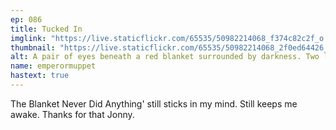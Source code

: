 ```yaml
---
ep: 086
title: Tucked In
imglink: "https://live.staticflickr.com/65535/50982214068_f374c82c2f_o.jpg"
thumbnail: "https://live.staticflickr.com/65535/50982214068_2f0ed64426_q.jpg"
alt: A pair of eyes beneath a red blanket surrounded by darkness. Two long spindly arms reach out from the darkness towards it.
name: emperormuppet
hastext: true
---
```

The Blanket Never Did Anything' still sticks in my mind. Still keeps me awake. Thanks for that Jonny.